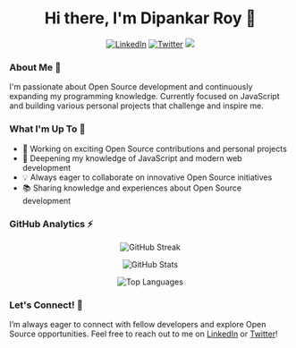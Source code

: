 <h1 align="center">Hi there, I'm Dipankar Roy 👋</h1>

<p align="center">
  <a href="https://www.linkedin.com/in/thedipankarroy/"><img src="https://img.shields.io/badge/LinkedIn-0077B5?style=for-the-badge&logo=linkedin&logoColor=white" alt="LinkedIn"></a>
  <a href="https://twitter.com/the_dipankarroy"><img src="https://img.shields.io/badge/Twitter-1DA1F2?style=for-the-badge&logo=twitter&logoColor=white" alt="Twitter"></a>
  <a href="https://github.com/thedipankarroy/ubercoders">
    <img src="https://komarev.com/ghpvc/?username=thedipankarroy&style=for-the-badge">
</a>
</p>



### About Me 💫

I'm passionate about Open Source development and continuously expanding my programming knowledge. Currently focused on JavaScript and building various personal projects that challenge and inspire me.

### What I'm Up To 🚀

- 🔭 Working on exciting Open Source contributions and personal projects
- 🌱 Deepening my knowledge of JavaScript and modern web development
- 💡 Always eager to collaborate on innovative Open Source initiatives
- 📚 Sharing knowledge and experiences about Open Source development

### GitHub Analytics ⚡

<p align="center">
  <img src="https://github-readme-streak-stats.herokuapp.com/?user=thedipankarroy&theme=tokyonight" alt="GitHub Streak" />
</p>

<p align="center">
  <img src="https://github-readme-stats.vercel.app/api?username=thedipankarroy&count_private=true&show_icons=true&theme=tokyonight" alt="GitHub Stats" />
</p>

<p align="center">
  <img src="https://github-readme-stats.vercel.app/api/wakatime?username=the_dipankarroy&layout=compact&theme=tokyonight" alt="Top Languages" />
</p>

### Let's Connect! 🤝

I’m always eager to connect with fellow developers and explore Open Source opportunities. Feel free to reach out to me on 
[LinkedIn](https://www.linkedin.com/in/thedipankarroy/) or [Twitter](https://twitter.com/the_dipankarroy)!
